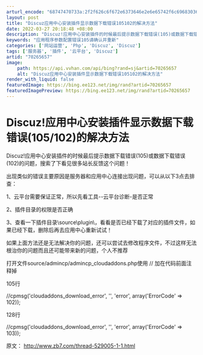```yaml
---
arturl_encode: "68747470733a:2f2f626c6f672e6373646e2e6e65742f6c6968303632363234:2f61727469636c652f64657461696c732f3730323635363537"
layout: post
title: "Discuz应用中心安装插件显示数据下载错误105102的解决方法"
date: 2022-03-27 20:18:48 +08:00
description: "Discuz!应用中心安装插件的时候最后提示数据下载错误(105)或数据下载错误(102)的问题，搜"
keywords: "应用程序参数配置错误105请确认并重新"
categories: ['网站运营', 'Php', 'Discuz', 'Discuz']
tags: ['服务器', '插件', '云平台', 'Discuz']
artid: "70265657"
image:
    path: https://api.vvhan.com/api/bing?rand=sj&artid=70265657
    alt: "Discuz应用中心安装插件显示数据下载错误105102的解决方法"
render_with_liquid: false
featuredImage: https://bing.ee123.net/img/rand?artid=70265657
featuredImagePreview: https://bing.ee123.net/img/rand?artid=70265657
---
```


# Discuz!应用中心安装插件显示数据下载错误(105/102)的解决方法

Discuz!应用中心安装插件的时候最后提示数据下载错误(105)或数据下载错误(102)的问题，搜索了下看见很多站长反馈这个问题！

出现类似的错误主要原因是服务器和应用中心连接出现问题，可以从以下3点去排查：

1、云平台需要保证正常，所以先看工具--云平台诊断-是否正常

2、插件目录的权限是否正确

3、查看一下插件目录\source\plugin\，看看是否已经下载了对应的插件文件，如果已经下载，删除后再去应用中心重新试试！

如果上面方法还是无法解决你的问题，还可以尝试去修改程序文件，不过这样无法根治你的问题而且还可能带来新的问题，个人不推荐

打开文件source/admincp/admincp\_cloudaddons.php使用 // 加在代码前面注释掉

105行

//cpmsg('cloudaddons\_download\_error', '', 'error', array('ErrorCode' => 102));

128行

//cpmsg('cloudaddons\_download\_error', '', 'error', array('ErrorCode' => 103));

原文：
<http://www.zb7.com/thread-529005-1-1.html>